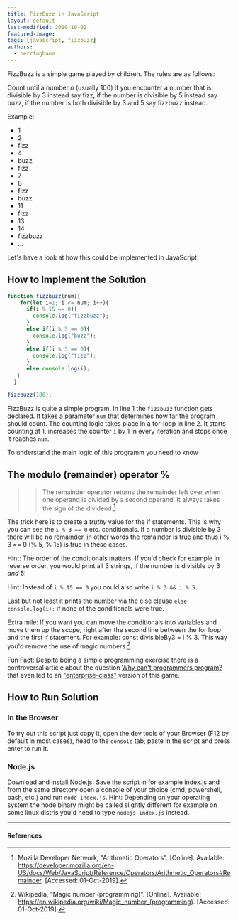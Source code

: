 ```yaml
---
title: FizzBuzz in JavaScript
layout: default
last-modified: 2019-10-02
featured-image:
tags: [javascript, fizzbuzz]
authors:
  - herrfugbaum
---
```


FizzBuzz is a simple game played by children. The rules are as follows:

Count until a number _n_ (usually 100) if you encounter a number that is divisible by 3 instead say fizz, if the number is divisible by 5 instead say buzz, if the number is both divisible by 3 and 5 say fizzbuzz instead.

Example:

* 1
* 2
* fizz
* 4
* buzz
* fizz
* 7
* 8
* fizz
* buzz
* 11
* fizz
* 13
* 14
* fizzbuzz
* ...

Let's have a look at how this could be implemented in JavaScript:

## How to Implement the Solution

```javascript
function fizzbuzz(num){
    for(let i=1; i <= num; i++){
      if(i % 15 == 0){
        console.log("fizzbuzz");
      }
      else if(i % 5 == 0){
        console.log("buzz");
      }
      else if(i % 3 == 0){
        console.log("fizz");
      }
      else console.log(i);
   }
  }

fizzbuzz(100);
```

FizzBuzz is quite a simple program.
In line 1 the `fizzbuzz` function gets declared. It takes a parameter `num` that determines how far the program should count.
The counting logic takes place in a for-loop in line 2. It starts counting at 1, increases the counter `ì` by 1 in every iteration and stops once it reaches `num`.

To understand the main logic of this programm you need to know

## The modulo (remainder) operator %

>> The remainder operator returns the remainder left over when one operand is divided by a second operand. It always takes the sign of the dividend.[^1]

The trick here is to create a _truthy_ value for the if statements. This is why you can see the `i % 3 == 0` etc. conditionals. If a number is divisible by 3 there will be no remainder, in other words the remainder is true and thus i % 3 == 0 (% 5, % 15) is true in these cases.

Hint: The order of the conditionals matters. If you'd check for example in reverse order, you would print all 3 strings, if the number is divisible by 3 _and_ 5!

Hint: Instead of `i % 15 == 0` you could also write `i % 3 && i % 5`.

Last but not least it prints the number via the else clause `else console.log(i);` if none of the conditionals were true.

Extra mile: If you want you can move the conditionals into variables and move them up the scope, right after the second line between the for loop and the first if statement.
For example: const divisibleBy3 = i % 3. This way you'd remove the use of magic numbers.[^2]

Fun Fact: Despite being a simple programming exercise there is a controversal article about the question [Why can't programmers program?](https://blog.codinghorror.com/why-cant-programmers-program/) that even led to an ["enterprise-class"](https://github.com/EnterpriseQualityCoding/FizzBuzzEnterpriseEdition) version of this game.


## How to Run Solution

### In the Browser
To try out this script just copy it, open the dev tools of your Browser (F12 by default in most cases), head to the `console` tab, paste in the script and press enter to run it.

### Node.js

Download and install Node.js.
Save the script in for example index.js and from the same directory open a console of your choice (cmd, powershell, bash, etc.) and run `node index.js`.
Hint: Depending on your operating system the node binary might be called slightly different for example on some linux distris you'd need to type `nodejs index.js` instead.

---

#### References

[^1]: Mozilla Developer Network, "Arithmetic Operators". [Online]. Available: <https://developer.mozilla.org/en-US/docs/Web/JavaScript/Reference/Operators/Arithmetic_Operators#Remainder>. [Accessed: 01-Oct-2019].
[^2]: Wikipedia, “Magic number (programming)". [Online]. Available: <https://en.wikipedia.org/wiki/Magic_number_(programming)>. [Accessed: 01-Oct-2019].
